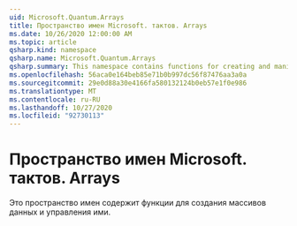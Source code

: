 ```yaml
---
uid: Microsoft.Quantum.Arrays
title: Пространство имен Microsoft. тактов. Arrays
ms.date: 10/26/2020 12:00:00 AM
ms.topic: article
qsharp.kind: namespace
qsharp.name: Microsoft.Quantum.Arrays
qsharp.summary: This namespace contains functions for creating and manipulating arrays of data.
ms.openlocfilehash: 56aca0e164beb85e71b0b997dc56f87476aa3a0a
ms.sourcegitcommit: 29e0d88a30e4166fa580132124b0eb57e1f0e986
ms.translationtype: MT
ms.contentlocale: ru-RU
ms.lasthandoff: 10/27/2020
ms.locfileid: "92730113"
---
```

# <a name="microsoftquantumarrays-namespace"></a>Пространство имен Microsoft. тактов. Arrays

Это пространство имен содержит функции для создания массивов данных и управления ими.

